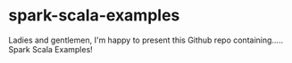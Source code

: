 # spark-scala-examples
Ladies and gentlemen, I'm happy to present this Github repo containing..... Spark Scala Examples!  
